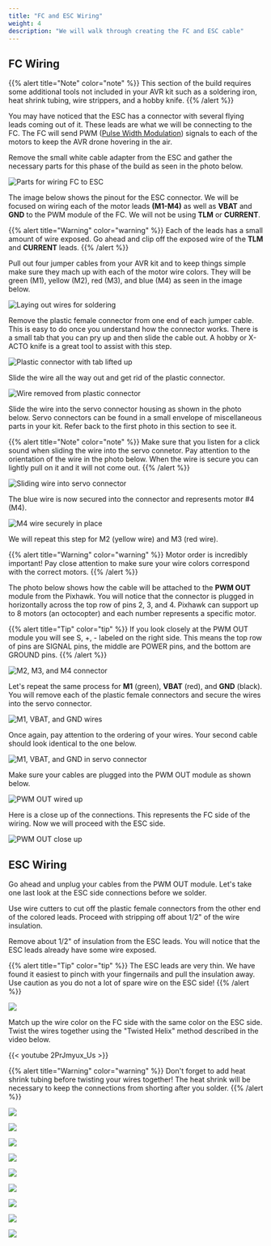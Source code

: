 ```yaml
---
title: "FC and ESC Wiring"
weight: 4
description: "We will walk through creating the FC and ESC cable"
---
```


## FC Wiring

{{% alert title="Note" color="note" %}}
This section of the build requires some additional tools not included in your AVR kit such as a soldering iron, heat shrink tubing, wire strippers, and a hobby knife.
{{% /alert %}}

You may have noticed that the ESC has a connector with several flying leads coming out of it. These leads are what we will be connecting to the FC. The FC will send PWM (<a href="https://en.wikipedia.org/wiki/Pulse-width_modulation" target="_blank">Pulse Width Modulation</a>) signals to each of the motors to keep the AVR drone hovering in the air.

Remove the small white cable adapter from the ESC and gather the necessary parts for this phase of the build as seen in the photo below.

![Parts for wiring FC to ESC](fc_wiring_1.jpg)

The image below shows the pinout for the ESC connector. We will be focused on wiring each of the motor leads **(M1-M4)** as well as **VBAT** and **GND** to the PWM module of the FC. We will not be using **TLM** or **CURRENT**.

{{% alert title="Warning" color="warning" %}}
Each of the leads has a small amount of wire exposed. Go ahead and clip off the exposed wire of the **TLM** and **CURRENT** leads.
{{% /alert %}}

Pull out four jumper cables from your AVR kit and to keep things simple make sure they mach up with each of the motor wire colors. They will be green (M1), yellow (M2), red (M3), and blue (M4) as seen in the image below.

![Laying out wires for soldering](fc_wiring_2.jpg)

Remove the plastic female connector from one end of each jumper cable. This is easy to do once you understand how the connector works. There is a small tab that you can pry up and then slide the cable out. A hobby or X-ACTO knife is a great tool to assist with this step.

![Plastic connector with tab lifted up](fc_wiring_3.jpg)

Slide the wire all the way out and get rid of the plastic connector.

![Wire removed from plastic connector](fc_wiring_4.jpg)

Slide the wire into the servo connector housing as shown in the photo below. Servo connectors can be found in a small envelope of miscellaneous parts in your kit. Refer back to the first photo in this section to see it.

{{% alert title="Note" color="note" %}}
Make sure that you listen for a click sound when sliding the wire into the servo connetor. Pay attention to the orientation of the wire in the photo below. When the wire is secure you can lightly pull on it and it will not come out.
{{% /alert %}}

![Sliding wire into servo connector](fc_wiring_5.jpg)

The blue wire is now secured into the connector and represents motor #4 (M4).

![M4 wire securely in place](fc_wiring_6.jpg)

We will repeat this step for M2 (yellow wire) and M3 (red wire).

{{% alert title="Warning" color="warning" %}}
Motor order is incredibly important! Pay close attention to make sure your wire colors correspond with the correct motors.
{{% /alert %}}

The photo below shows how the cable will be attached to the **PWM OUT** module from the Pixhawk. You will notice that the connector is plugged in horizontally across the top row of pins 2, 3, and 4. Pixhawk can support up to 8 motors (an octocopter) and each number represents a specific motor.

{{% alert title="Tip" color="tip" %}}
If you look closely at the PWM OUT module you will see S, +, - labeled on the right side. This means the top row of pins are SIGNAL pins, the middle are POWER pins, and the bottom are GROUND pins.
{{% /alert %}}

![M2, M3, and M4 connector](fc_wiring_7.jpg)

Let's repeat the same process for **M1** (green), **VBAT** (red), and **GND** (black). You will remove each of the plastic female connectors and secure the wires into the servo connector.

![M1, VBAT, and GND wires](fc_wiring_8.jpg)

Once again, pay attention to the ordering of your wires. Your second cable should look identical to the one below.

![M1, VBAT, and GND in servo connector](fc_wiring_9.jpg)

Make sure your cables are plugged into the PWM OUT module as shown below.

![PWM OUT wired up](fc_wiring_10.jpg)

Here is a close up of the connections. This represents the FC side of the wiring. Now we will proceed with the ESC side.

![PWM OUT close up](fc_wiring_11.jpg)

## ESC Wiring

Go ahead and unplug your cables from the PWM OUT module. Let's take one last look at the ESC side connections before we solder.

Use wire cutters to cut off the plastic female connectors from the other end of the colored leads. Proceed with stripping off about 1/2" of the wire insulation.

Remove about 1/2" of insulation from the ESC leads. You will notice that the ESC leads already have some wire exposed.

{{% alert title="Tip" color="tip" %}}
The ESC leads are very thin. We have found it easiest to pinch with your fingernails and pull the insulation away. Use caution as you do not a lot of spare wire on the ESC side!
{{% /alert %}}

![](fc_wiring_12.jpg)

Match up the wire color on the FC side with the same color on the ESC side. Twist the wires together using the "Twisted Helix" method described in the video below.

{{< youtube 2PrJmyux_Us >}}

{{% alert title="Warning" color="warning" %}}
Don't forget to add heat shrink tubing before twisting your wires together! The heat shrink will be necessary to keep the connections from shorting after you solder.
{{% /alert %}}

![](fc_wiring_13.jpg)

![](fc_wiring_14.jpg)

![](fc_wiring_15.jpg)

![](fc_wiring_16.jpg)

![](fc_wiring_17.jpg)

![](fc_wiring_18.jpg)

![](fc_wiring_19.jpg)

![](fc_wiring_20.jpg)

![](fc_wiring_21.jpg)
